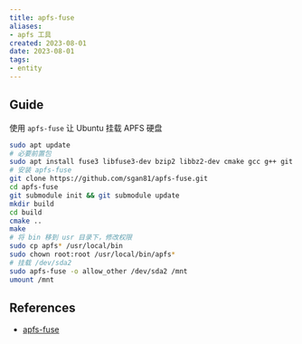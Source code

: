 ```yaml
---
title: apfs-fuse
aliases:
- apfs 工具
created: 2023-08-01
date: 2023-08-01
tags:
- entity
---
```

## Guide

使用 `apfs-fuse` 让 Ubuntu 挂载 APFS 硬盘

```bash
sudo apt update
# 必要前置包
sudo apt install fuse3 libfuse3-dev bzip2 libbz2-dev cmake gcc g++ git libattr1-dev zlib1g-dev
# 安装 apfs-fuse
git clone https://github.com/sgan81/apfs-fuse.git
cd apfs-fuse
git submodule init && git submodule update
mkdir build
cd build
cmake ..
make
# 将 bin 移到 usr 目录下，修改权限
sudo cp apfs* /usr/local/bin
sudo chown root:root /usr/local/bin/apfs*
# 挂载 /dev/sda2
sudo apfs-fuse -o allow_other /dev/sda2 /mnt
umount /mnt
```

## References

- [apfs-fuse](https://tutorialforlinux.com/2022/01/17/apfs-fuse-ubuntu-22-04-installation-step-by-step/)